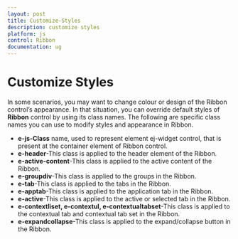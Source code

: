 ```yaml
---
layout: post
title: Customize-Styles
description: customize styles    
platform: js
control: Ribbon
documentation: ug
---
```


# Customize Styles    

In some scenarios, you may want to change colour or design of the Ribbon control’s appearance. In that situation, you can override default styles of **Ribbon** control by using its class names. The following are specific class names you can use to modify styles and appearance in Ribbon.

* **e-js-Class** name, used to represent element ej-widget control, that is present at the container element of Ribbon control.
* **e-header**-This class is applied to the header element of the Ribbon.
* **e-active-content**-This class is applied to the active content of the Ribbon.
* **e-groupdiv**-This class is applied to the groups in the Ribbon.
* **e-tab**-This class is applied to the tabs in the Ribbon.
* **e-apptab**-This class is applied to the application tab in the Ribbon.
* **e-active**-This class is applied to the active or selected tab in the Ribbon.
* **e-contextliset, e-contextul, e-contextualtabset**-This class is applied to the contextual tab and contextual tab set in the Ribbon.
* **e-expandcollapse**-This class is applied to the expand/collapse button in the Ribbon.



